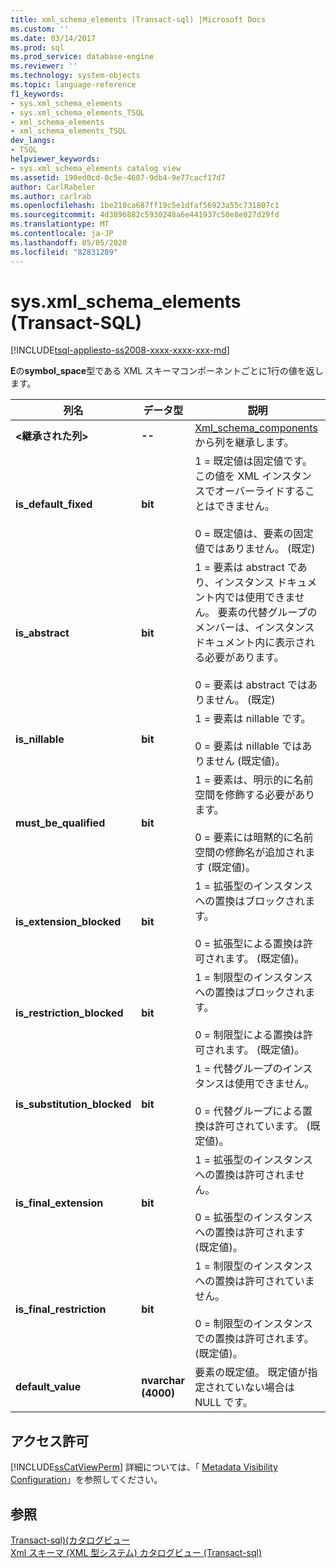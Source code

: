 ```yaml
---
title: xml_schema_elements (Transact-sql) |Microsoft Docs
ms.custom: ''
ms.date: 03/14/2017
ms.prod: sql
ms.prod_service: database-engine
ms.reviewer: ''
ms.technology: system-objects
ms.topic: language-reference
f1_keywords:
- sys.xml_schema_elements
- sys.xml_schema_elements_TSQL
- xml_schema_elements
- xml_schema_elements_TSQL
dev_langs:
- TSQL
helpviewer_keywords:
- sys.xml_schema_elements catalog view
ms.assetid: 190ed0cd-0c5e-4607-9db4-9e77cacf17d7
author: CarlRabeler
ms.author: carlrab
ms.openlocfilehash: 1be210ca687ff19c5e1dfaf56923a55c731807c1
ms.sourcegitcommit: 4d3896882c5930248a6e441937c50e8e027d29fd
ms.translationtype: MT
ms.contentlocale: ja-JP
ms.lasthandoff: 05/05/2020
ms.locfileid: "82831289"
---
```

# <a name="sysxml_schema_elements-transact-sql"></a>sys.xml_schema_elements (Transact-SQL)
[!INCLUDE[tsql-appliesto-ss2008-xxxx-xxxx-xxx-md](../../includes/tsql-appliesto-ss2008-xxxx-xxxx-xxx-md.md)]

  **E**の**symbol_space**型である XML スキーマコンポーネントごとに1行の値を返します。  
  
|列名|データ型|説明|  
|-----------------|---------------|-----------------|  
|**\<継承された列>**|**--**|[Xml_schema_components](../../relational-databases/system-catalog-views/sys-xml-schema-components-transact-sql.md)から列を継承します。|  
|**is_default_fixed**|**bit**|1 = 既定値は固定値です。 この値を XML インスタンスでオーバーライドすることはできません。<br /><br /> 0 = 既定値は、要素の固定値ではありません。 (既定)|  
|**is_abstract**|**bit**|1 = 要素は abstract であり、インスタンス ドキュメント内では使用できません。 要素の代替グループのメンバーは、インスタンス ドキュメント内に表示される必要があります。<br /><br /> 0 = 要素は abstract ではありません。 (既定)|  
|**is_nillable**|**bit**|1 = 要素は nillable です。<br /><br /> 0 = 要素は nillable ではありません  (既定値)。|  
|**must_be_qualified**|**bit**|1 = 要素は、明示的に名前空間を修飾する必要があります。<br /><br /> 0 = 要素には暗黙的に名前空間の修飾名が追加されます  (既定値)。|  
|**is_extension_blocked**|**bit**|1 = 拡張型のインスタンスへの置換はブロックされます。<br /><br /> 0 = 拡張型による置換は許可されます。 (既定値)。|  
|**is_restriction_blocked**|**bit**|1 = 制限型のインスタンスへの置換はブロックされます。<br /><br /> 0 = 制限型による置換は許可されます。 (既定値)。|  
|**is_substitution_blocked**|**bit**|1 = 代替グループのインスタンスは使用できません。<br /><br /> 0 = 代替グループによる置換は許可されています。 (既定値)。|  
|**is_final_extension**|**bit**|1 = 拡張型のインスタンスへの置換は許可されません。<br /><br /> 0 = 拡張型のインスタンスへの置換は許可されます  (既定値)。|  
|**is_final_restriction**|**bit**|1 = 制限型のインスタンスへの置換は許可されていません。<br /><br /> 0 = 制限型のインスタンスでの置換は許可されます。 (既定値)。|  
|**default_value**|**nvarchar (4000)**|要素の既定値。 既定値が指定されていない場合は NULL です。|  
  
## <a name="permissions"></a>アクセス許可  
 [!INCLUDE[ssCatViewPerm](../../includes/sscatviewperm-md.md)] 詳細については、「 [Metadata Visibility Configuration](../../relational-databases/security/metadata-visibility-configuration.md)」を参照してください。  
  
## <a name="see-also"></a>参照  
 [Transact-sql&#41;&#40;カタログビュー](../../relational-databases/system-catalog-views/catalog-views-transact-sql.md)   
 [Xml スキーマ &#40;XML 型システム&#41; カタログビュー &#40;Transact-sql&#41;](../../relational-databases/system-catalog-views/xml-schemas-xml-type-system-catalog-views-transact-sql.md)  
  
  
